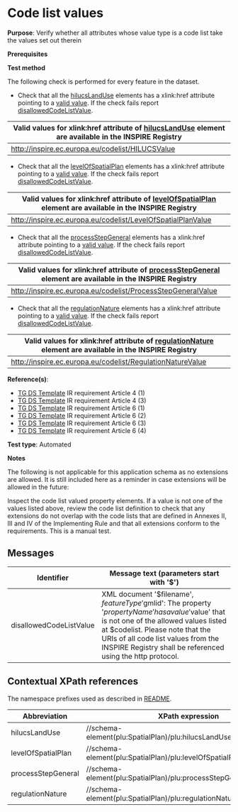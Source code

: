 # Code list values

**Purpose**: Verify whether all attributes whose value type is a code list take the values set out therein

**Prerequisites**

**Test method**

The following check is performed for every feature in the dataset.

* Check that all the [hilucsLandUse](#hilucsLandUse) elements has a xlink:href attribute pointing to a [valid value](#validValue). If the check fails report [disallowedCodeListValue](#disallowedCodeListValue).

| <a name="validValue"></a> Valid values for xlink:href attribute of [hilucsLandUse](#hilucsLandUse) element are available in the INSPIRE Registry| 
| ---- | 
| http://inspire.ec.europa.eu/codelist/HILUCSValue | 

* Check that all the [levelOfSpatialPlan](#levelOfSpatialPlan) elements has a xlink:href attribute pointing to a [valid value](#validValue). If the check fails report [disallowedCodeListValue](#disallowedCodeListValue).

| <a name="validValue"></a> Valid values for xlink:href attribute of [levelOfSpatialPlan](#levelOfSpatialPlan) element are available in the INSPIRE Registry| 
| ---- | 
| http://inspire.ec.europa.eu/codelist/LevelOfSpatialPlanValue | 

* Check that all the [processStepGeneral](#processStepGeneral) elements has a xlink:href attribute pointing to a [valid value](#validValue). If the check fails report [disallowedCodeListValue](#disallowedCodeListValue).

| <a name="validValue"></a> Valid values for xlink:href attribute of [processStepGeneral](#processStepGeneral) element are available in the INSPIRE Registry| 
| ---- | 
| http://inspire.ec.europa.eu/codelist/ProcessStepGeneralValue | 

* Check that all the [regulationNature](#regulationNature) elements has a xlink:href attribute pointing to a [valid value](#validValue). If the check fails report [disallowedCodeListValue](#disallowedCodeListValue).

| <a name="validValue"></a> Valid values for xlink:href attribute of [regulationNature](#regulationNature) element are available in the INSPIRE Registry| 
| ---- | 
| http://inspire.ec.europa.eu/codelist/RegulationNatureValue | 

**Reference(s)**: 

* [TG DS Template](./README.md#ref_TG_DS_tmpl) IR requirement Article 4 (1)
* [TG DS Template](./README.md#ref_TG_DS_tmpl) IR requirement Article 4 (3)
* [TG DS Template](./README.md#ref_TG_DS_tmpl) IR requirement Article 6 (1)
* [TG DS Template](./README.md#ref_TG_DS_tmpl) IR requirement Article 6 (2)
* [TG DS Template](./README.md#ref_TG_DS_tmpl) IR requirement Article 6 (3)
* [TG DS Template](./README.md#ref_TG_DS_tmpl) IR requirement Article 6 (4)

**Test type**: Automated

**Notes**

The following is not applicable for this application schema as no extensions are allowed. It is still included here as a reminder in case extensions will be allowed in the future:

Inspect the code list valued property elements. If a value is not one of the values listed above, review the code list definition to check that any extensions do not overlap with the code lists that are defined in Annexes II, III and IV of the Implementing Rule and that all extensions conform to the requirements. This is a manual test.

## Messages

Identifier  |  Message text (parameters start with '$')
---------------------------------------------------------- | -------------------------------------------------------------------------
disallowedCodeListValue <a name="disallowedCodeListValue"/>  |  XML document '$filename', $featureType '$gmlid': The property '$propertyName' has a value '$value' that is not one of the allowed values listed at $codelist. Please note that the URIs of all code list values from the INSPIRE Registry shall be referenced using the http protocol.

## Contextual XPath references

The namespace prefixes used as described in [README](./README.md#namespaces).

Abbreviation                                               |  XPath expression                                 |Multiplicity|Voidable
---------------------------------------------------------- | ------------------------------------------------- | -----------|----------
hilucsLandUse <a name="hilucsLandUse"></a> | //schema-element(plu:SpatialPlan)/plu:hilucsLandUse/@xlink:href | 1..* | No
levelOfSpatialPlan <a name="levelOfSpatialPlan"></a> | //schema-element(plu:SpatialPlan)/plu:levelOfSpatialPlan/@xlink:href | 1 | No
processStepGeneral <a name="processStepGeneral"></a> | //schema-element(plu:SpatialPlan)/plu:processStepGeneral/@xlink:href | 1 | Yes
regulationNature <a name="regulationNature"></a> | //schema-element(plu:SpatialPlan)/plu:regulationNature/@xlink:href | 1 | No
